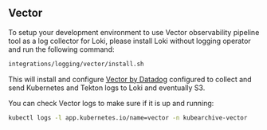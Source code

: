 ## Vector

To setup your development environment to use Vector observability pipeline tool
as a log collector for Loki, please install Loki without logging operator and 
run the following command: 

```bash
integrations/logging/vector/install.sh
```

This will install and configure [Vector by Datadog](https://vector.dev/docs/about/vector/) configured to collect and
send Kubernetes and Tekton logs to Loki and eventually S3.

You can check Vector logs to make sure if it is up and running:

```bash
kubectl logs -l app.kubernetes.io/name=vector -n kubearchive-vector
```

